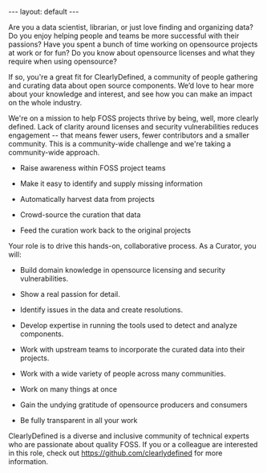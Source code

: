 --- layout: default ---

Are you a data scientist, librarian, or just love finding and
organizing data? Do you enjoy helping people and teams be more
successful with their passions? Have you spent a bunch of time working
on opensource projects at work or for fun? Do you know about
opensource licenses and what they require when using opensource?

If so, you're a great fit for ClearlyDefined, a community of people
gathering and curating data about open source components. We’d love to
hear more about your knowledge and interest, and see how you can make
an impact on the whole industry.

We're on a mission to help FOSS projects thrive by being, well, more
clearly defined. Lack of clarity around licenses and security
vulnerabilities reduces engagement -- that means fewer users, fewer
contributors and a smaller community. This is a community-wide
challenge and we're taking a community-wide approach.

* Raise awareness within FOSS project teams

* Make it easy to identify and supply missing information

* Automatically harvest data from projects

* Crowd-source the curation that data

* Feed the curation work back to the original projects

Your role is to drive this hands-on, collaborative process. As a
Curator, you will:

* Build domain knowledge in opensource licensing and security
  vulnerabilities.

* Show a real passion for detail.

* Identify issues in the data and create resolutions.

* Develop expertise in running the tools used to detect and analyze
  components.

* Work with upstream teams to incorporate the curated data into their
  projects.

* Work with a wide variety of people across many communities.

* Work on many things at once

* Gain the undying gratitude of opensource producers and consumers

* Be fully transparent in all your work

ClearlyDefined is a diverse and inclusive community of technical experts
who are passionate about quality FOSS. If you or a colleague are
interested in this role, check out https://github.com/clearlydefined
for more information.
